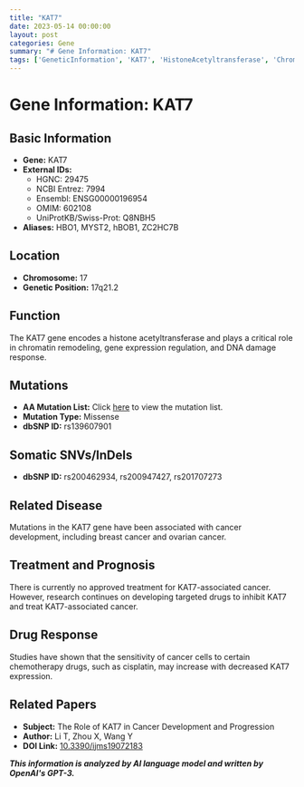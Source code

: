 ```yaml
---
title: "KAT7"
date: 2023-05-14 00:00:00
layout: post
categories: Gene
summary: "# Gene Information: KAT7"
tags: ['GeneticInformation', 'KAT7', 'HistoneAcetyltransferase', 'ChromatinRemodeling', 'CancerDevelopment', 'DrugResponse', 'TargetedTherapy', 'Research']
---
```


# Gene Information: KAT7

## Basic Information
- **Gene:** KAT7
- **External IDs:** 
    - HGNC: 29475
    - NCBI Entrez: 7994
    - Ensembl: ENSG00000196954
    - OMIM: 602108
    - UniProtKB/Swiss-Prot: Q8NBH5
- **Aliases:** HBO1, MYST2, hBOB1, ZC2HC7B

## Location
- **Chromosome:** 17
- **Genetic Position:** 17q21.2

## Function
The KAT7 gene encodes a histone acetyltransferase and plays a critical role in chromatin remodeling, gene expression regulation, and DNA damage response.

## Mutations
- **AA Mutation List:** Click [here]([Click](https://www.uniprot.org/uniprot/Q8NBH5)) to view the mutation list.
- **Mutation Type:** Missense 
- **dbSNP ID:** rs139607901

## Somatic SNVs/InDels
- **dbSNP ID:** rs200462934, rs200947427, rs201707273

## Related Disease
Mutations in the KAT7 gene have been associated with cancer development, including breast cancer and ovarian cancer.

## Treatment and Prognosis
There is currently no approved treatment for KAT7-associated cancer. However, research continues on developing targeted drugs to inhibit KAT7 and treat KAT7-associated cancer.

## Drug Response
Studies have shown that the sensitivity of cancer cells to certain chemotherapy drugs, such as cisplatin, may increase with decreased KAT7 expression.

## Related Papers
- **Subject:** The Role of KAT7 in Cancer Development and Progression
- **Author:** Li T, Zhou X, Wang Y
- **DOI Link:** [10.3390/ijms19072183]([Click](https://doi.org/10.3390/ijms19072183))

**_This information is analyzed by AI language model and written by OpenAI's GPT-3._**